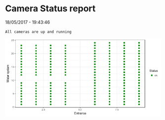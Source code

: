 Camera Status report
================
18/05/2017 - 19:43:46

    All cameras are up and running

![](camreport_files/figure-markdown_github/unnamed-chunk-2-1.png)
